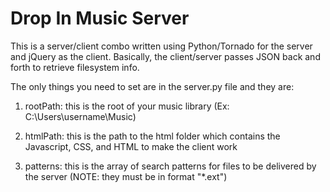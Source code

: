 Drop In Music Server
=====

This is a server/client combo written using Python/Tornado for the server and jQuery as the client.
Basically, the client/server passes JSON back and forth to retrieve filesystem info. 

The only things you need to set are in the server.py file and they are:

1) rootPath: this is the root of your music library (Ex: C:\Users\username\Music)

2) htmlPath: this is the path to the html folder which contains the Javascript, CSS, and HTML to make the client work

3) patterns: this is the array of search patterns for files to be delivered by the server (NOTE: they must be in format "*.ext")

